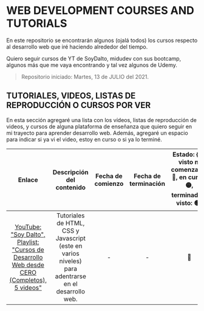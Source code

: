 # WEB DEVELOPMENT COURSES AND TUTORIALS

En este repositorio se encontrarán algunos (ojalá todos) los cursos respecto al
desarrollo web que iré haciendo alrededor del tiempo.

Quiero seguir cursos de YT de SoyDalto, midudev con sus bootcamp, algunos más
que me vaya encontrando y tal vez algunos de Udemy.

> Repositorio iniciado: Martes, 13 de JULIO del 2021.

## TUTORIALES, VIDEOS, LISTAS DE REPRODUCCIÓN O CURSOS POR VER

En esta sección agregaré una lista con los vídeos, listas de reproducción de
videos, y cursos de alguna plataforma de enseñanza que quiero seguir en mi
trayecto para aprender desarrollo web. Además, agregaré un espacio para indicar
si ya vi el video, estoy en curso o si ya lo terminé.

|                                                                               Enlace                                                                                |                                      Descripción del contenido                                      | Fecha de comienzo | Fecha de terminación | Estado: {no visto ni comenzado: 🔴, en curso: 🟡, terminado o visto: 🟢} |
| :-----------------------------------------------------------------------------------------------------------------------------------------------------------------: | :-------------------------------------------------------------------------------------------------: | :---------------: | :------------------: | :----------------------------------------------------------------------: |
| [YouTube: "Soy Dalto", Playlist: "Cursos de Desarrollo Web desde CERO (Completos), 5 videos"](https://youtube.com/playlist?list=PLE8uP447fYpgOwKgbypiCGSz7veY2MLGb) | Tutoriales de HTML, CSS y Javascript (este en varios niveles) para adentrarse en el desarrollo web. |         -         |          -           |                                    🔴                                    |
